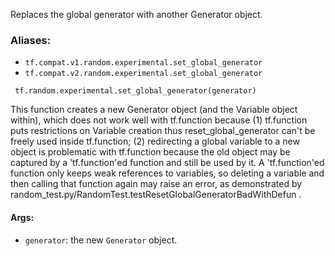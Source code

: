 
Replaces the global generator with another Generator object.
### Aliases:
- `tf.compat.v1.random.experimental.set_global_generator`
- `tf.compat.v2.random.experimental.set_global_generator`

```
 tf.random.experimental.set_global_generator(generator)
```

This function creates a new Generator object (and the Variable object within), which does not work well with tf.function because (1) tf.function puts restrictions on Variable creation thus reset_global_generator can't be freely used inside tf.function; (2) redirecting a global variable to a new object is problematic with tf.function because the old object may be captured by a 'tf.function'ed function and still be used by it. A 'tf.function'ed function only keeps weak references to variables, so deleting a variable and then calling that function again may raise an error, as demonstrated by random_test.py/RandomTest.testResetGlobalGeneratorBadWithDefun .
#### Args:
- `generator`: the new `Generator` object.

